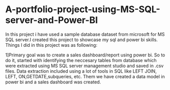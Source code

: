 # A-portfolio-project-using-MS-SQL-server-and-Power-BI
In this project i have used a sample database dataset from microsoft for MS SQL server.I created this project to showcase my sql and power bi skills.
Things I did in this project was as following:

1]Primary goal was to create a sales dashboard/report using power bi. So to do it, started with identifying the neccesary tables from database which were extracted using 
MS SQL server management studio and saved in .csv files. Data extraction included using a lot of tools in SQL like LEFT JOIN, LEFT, ON,GETDATE,subqueries, etc. Them we 
have created a data model in power bi and a sales dashboard was created.
